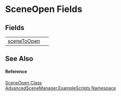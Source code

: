 # SceneOpen Fields




## Fields
<table>
<tr>
<td><a href="F_AdvancedSceneManager_ExampleScripts_SceneOpen_sceneToOpen.md">sceneToOpen</a></td>
<td> </td></tr>
</table>

## See Also


#### Reference
<a href="T_AdvancedSceneManager_ExampleScripts_SceneOpen.md">SceneOpen Class</a>  
<a href="N_AdvancedSceneManager_ExampleScripts.md">AdvancedSceneManager.ExampleScripts Namespace</a>  
